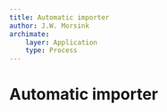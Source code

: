 ```yaml
---
title: Automatic importer
author: J.W. Morsink
archimate:
    layer: Application
    type: Process
---
```

# Automatic importer
